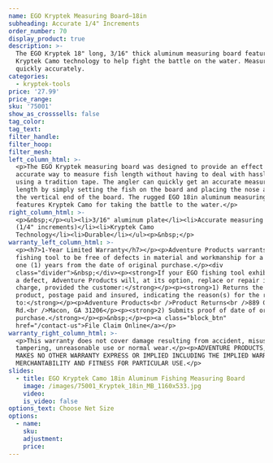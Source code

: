 ```yaml
---
name: EGO Kryptek Measuring Board—18in
subheading: Accurate 1/4" Increments
order_number: 70
display_product: true
description: >-
  The EGO Kryptek 18" long, 3/16" thick aluminum measuring board features
  Kryptek Camo technology to help fight the battle on the water. Measures fish
  quickly accurately.
categories:
  - kryptek-tools
price: '27.99'
price_range:
sku: '75001'
show_as_crosssells: false
tag_color:
tag_text:
filter_handle:
filter_hoop:
filter_mesh:
left_column_html: >-
  <p>The EGO Kryptek measuring board was designed to provide an effect and
  accurate way to measure fish length without having to deal with hassles of
  using a tradition tape. The angler can quickly get an accurate measuring
  length by simply setting the fish on the board and placing the nose against
  the vertical end of the board. The rugged EGO 18in aluminum measuring board
  features Kryptek Camo for taking the battle to the water.</p>
right_column_html: >-
  <p>&nbsp;</p><ul><li>3/16" aluminum plate</li><li>Accurate measuring length
  (1/4" increments)</li><li>Kryptek Camo
  Technology</li><li>Durable</li></ul><p>&nbsp;</p>
warranty_left_column_html: >-
  <p><h7>1-Year Limited Warranty</h7></p><p>Adventure Products warrants your EGO
  fishing tool to be free of defects in material and workmanship for a period of
  one (1) years from the date of original purchase.</p><div
  class="divider">&nbsp;</div><p><strong>If your EGO fishing tool exhibits such
  a defect, Adventure Products will, at its option, replace or repair it without
  charge, provided the customer:</strong></p><p><strong>1) Returns the defective
  product, postage paid and insured, indicating the reason(s) for the return
  to:</strong></p><p>Adventure Products<br />Product Returns<br />889 Guy Paine
  Rd.<br />Macon, GA 31206</p><p><strong>2) Submits proof of date of original
  purchase.</strong></p><p>&nbsp;</p><p><a class="block_btn"
  href="/contact-us">File Claim Online</a></p>
warranty_right_column_html: >-
  <p>This warranty does not cover damage resulting from accident, misuse, abuse,
  tampering, unreasonable use or normal wear.</p><p>ADVENTURE PRODUCTS, INC.
  MAKES NO OTHER WARRANTY EXPRESS OR IMPLIED INCLUDING THE IMPLIED WARRANTIES OF
  MERCHANTABILITY AND FITNESS FOR PARTICULAR USE.</p>
slides:
  - title: EGO Kryptek Camo 18in Aluminum Fishing Measuring Board
    image: /images/75001_Kryptek_18in_MB_1160x533.jpg
    video:
    is_video: false
options_text: Choose Net Size
options:
  - name:
    sku:
    adjustment:
    price:
---
```


